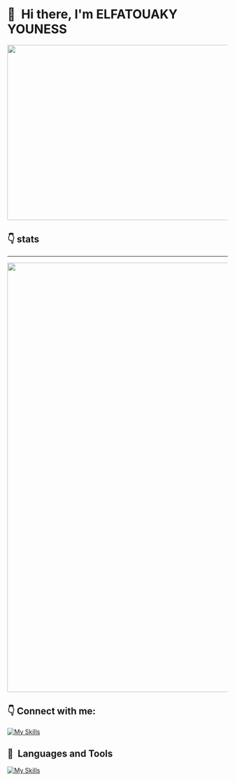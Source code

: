 # 👋 &nbsp;Hi there, I'm ELFATOUAKY YOUNESS

<p align="center">
<img src="https://raw.githubusercontent.com/gist/patevs/b007a0e98fb216438d4cbf559fac4166/raw/88f20c9d749d756be63f22b09f3c4ac570bc5101/programming.gif" width="900" height="400"/>
 </p>

## 👇 stats

---


<p align="center">
<img width="980" src="https://github-profile-summary-cards.vercel.app/api/cards/profile-details?username=Youness-Elfatouaky&hide_border=true&theme=dark" />
</p>



## 👇 Connect with me:



[![My Skills](https://skillicons.dev/icons?i=linkedin)](https://www.linkedin.com/in/youness-elfatouaky/)


## 🧰 &nbsp;Languages and Tools
 
[![My Skills](https://skillicons.dev/icons?i=python,fastapi,django,vue,nuxt,react,redux,vite,flutter,dart,mongodb,mysql,postgresql,nginx,docker,git,github,vscode,npm,html,css,javascript,tailwind,bootstrap,php,linux,bash,figma,wordpress)](https://skillicons.dev)

